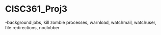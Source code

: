 # CISC361_Proj3
-background jobs, kill zombie processes, warnload, watchmail, watchuser, file redirections, noclobber

